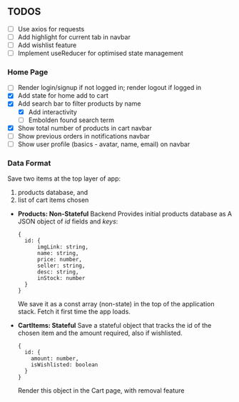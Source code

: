 ## TODOS

- [ ] Use axios for requests
- [ ] Add highlight for current tab in navbar
- [ ] Add wishlist feature
- [ ] Implement useReducer for optimised state management

### Home Page

- [ ] Render login/signup if not logged in; render logout if logged in
- [x] Add state for home add to cart
- [x] Add search bar to filter products by name
  - [x] Add interactivity
  - [ ] Embolden found search term
- [x] Show total number of products in cart navbar
- [ ] Show previous orders in notifications navbar
- [ ] Show user profile (basics - avatar, name, email) on navbar

### Data Format

Save two items at the top layer of app:

1. products database, and
2. list of cart items chosen

- **Products: Non-Stateful**
  Backend Provides initial products database as
  A JSON object of _id_ fields and _keys_:

  ```
  {
    id: {
        imgLink: string,
        name: string,
        price: number,
        seller: string,
        desc: string,
        inStock: number
    }
  }
  ```

  We save it as a const array (non-state) in the top of the application stack.
  Fetch it first time the app loads.

- **CartItems: Stateful**
  Save a stateful object that tracks the id of the chosen item and the amount
  required, also if wishlisted.

  ```
  {
    id: {
      amount: number,
      isWishlisted: boolean
    }
  }
  ```

  Render this object in the Cart page, with removal feature
